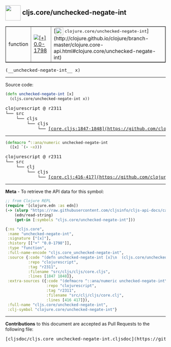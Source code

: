 ## <img width="48px" valign="middle" src="http://i.imgur.com/Hi20huC.png"> cljs.core/unchecked-negate-int

 <table border="1">
<tr>

<td>function</td>
<td><a href="https://github.com/cljsinfo/cljs-api-docs/tree/0.0-1798"><img valign="middle" alt="[+] 0.0-1798" src="https://img.shields.io/badge/+-0.0--1798-lightgrey.svg"></a> </td>
<td>
[<img height="24px" valign="middle" src="http://i.imgur.com/1GjPKvB.png"> <samp>clojure.core/unchecked-negate-int</samp>](http://clojure.github.io/clojure/branch-master/clojure.core-api.html#clojure.core/unchecked-negate-int)
</td>
</tr>
</table>

 <samp>
(__unchecked-negate-int__ x)<br>
</samp>

---





Source code:

```clj
(defn unchecked-negate-int [x]
  (cljs.core/unchecked-negate-int x))
```

 <pre>
clojurescript @ r2311
└── src
    └── cljs
        └── cljs
            └── <ins>[core.cljs:1847-1848](https://github.com/clojure/clojurescript/blob/r2311/src/cljs/cljs/core.cljs#L1847-L1848)</ins>
</pre>


---

```clj
(defmacro ^::ana/numeric unchecked-negate-int
  ([x] `(- ~x)))
```

 <pre>
clojurescript @ r2311
└── src
    └── clj
        └── cljs
            └── <ins>[core.clj:416-417](https://github.com/clojure/clojurescript/blob/r2311/src/clj/cljs/core.clj#L416-L417)</ins>
</pre>

---

__Meta__ - To retrieve the API data for this symbol:

```clj
;; from Clojure REPL
(require '[clojure.edn :as edn])
(-> (slurp "https://raw.githubusercontent.com/cljsinfo/cljs-api-docs/catalog/cljs-api.edn")
    (edn/read-string)
    (get-in [:symbols "cljs.core/unchecked-negate-int"]))
```

```clj
{:ns "cljs.core",
 :name "unchecked-negate-int",
 :signature ["[x]"],
 :history [["+" "0.0-1798"]],
 :type "function",
 :full-name-encode "cljs.core_unchecked-negate-int",
 :source {:code "(defn unchecked-negate-int [x]\n  (cljs.core/unchecked-negate-int x))",
          :repo "clojurescript",
          :tag "r2311",
          :filename "src/cljs/cljs/core.cljs",
          :lines [1847 1848]},
 :extra-sources ({:code "(defmacro ^::ana/numeric unchecked-negate-int\n  ([x] `(- ~x)))",
                  :repo "clojurescript",
                  :tag "r2311",
                  :filename "src/clj/cljs/core.clj",
                  :lines [416 417]}),
 :full-name "cljs.core/unchecked-negate-int",
 :clj-symbol "clojure.core/unchecked-negate-int"}

```

---

__Contributions__ to this document are accepted as Pull Requests to the following file:

 <pre>
[cljsdoc/cljs.core_unchecked-negate-int.cljsdoc](https://github.com/cljsinfo/cljs-api-docs/blob/master/cljsdoc/cljs.core_unchecked-negate-int.cljsdoc)
</pre>

